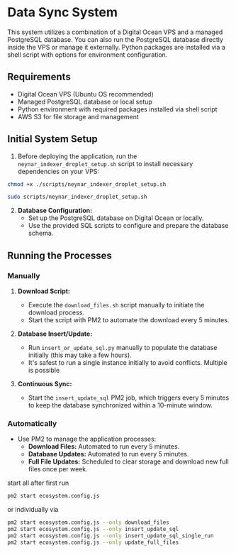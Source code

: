 # Data Sync System

This system utilizes a combination of a Digital Ocean VPS and a managed PostgreSQL database. You can also run the PostgreSQL database directly inside the VPS or manage it externally. Python packages are installed via a shell script with options for environment configuration.

## Requirements

- Digital Ocean VPS (Ubuntu OS recommended)
- Managed PostgreSQL database or local setup
- Python environment with required packages installed via shell script
- AWS S3 for file storage and management

## Initial System Setup

1. Before deploying the application, run the `neynar_indexer_droplet_setup.sh` script to install necessary dependencies on your VPS:

```sh
chmod +x ./scripts/neynar_indexer_droplet_setup.sh

sudo scripts/neynar_indexer_droplet_setup.sh
```

2. **Database Configuration:**
   - Set up the PostgreSQL database on Digital Ocean or locally.
   - Use the provided SQL scripts to configure and prepare the database schema.

## Running the Processes

### Manually

1. **Download Script:**
   - Execute the `download_files.sh` script manually to initiate the download process.
   - Start the script with PM2 to automate the download every 5 minutes.

2. **Database Insert/Update:**
   - Run `insert_or_update_sql.py` manually to populate the database initially (this may take a few hours).
   - It's safest to run a single instance initially to avoid conflicts. Multiple is possible

3. **Continuous Sync:**
   - Start the `insert_update_sql` PM2 job, which triggers every 5 minutes to keep the database synchronized within a 10-minute window.

### Automatically

- Use PM2 to manage the application processes:
  - **Download Files:** Automated to run every 5 minutes.
  - **Database Updates:** Automated to run every 5 minutes.
  - **Full File Updates:** Scheduled to clear storage and download new full files once per week.

start all after first run
```sh
pm2 start ecosystem.config.js
```
or individually via
```sh
pm2 start ecosystem.config.js --only download_files
pm2 start ecosystem.config.js --only insert_update_sql
pm2 start ecosystem.config.js --only insert_update_sql_single_run
pm2 start ecosystem.config.js --only update_full_files
```


